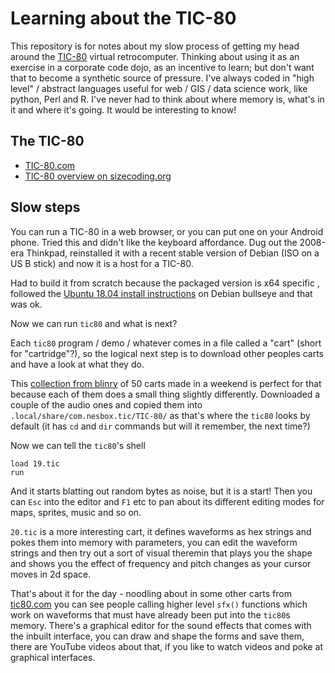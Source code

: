 # Learning about the TIC-80

This repository is for notes about my slow process of getting my head around the [TIC-80](https://tic80.com) virtual retrocomputer. Thinking about using it as an exercise in a corporate code dojo, as an incentive to learn; but don't want that to become a synthetic source of pressure. I've always coded in "high level" / abstract languages useful for web / GIS / data science work, like python, Perl and R. I've never had to think about where memory is, what's in it and where it's going. It would be interesting to know!

## The TIC-80

* [TIC-80.com](https://tic80.com)
* [TIC-80 overview on sizecoding.org](http://www.sizecoding.org/wiki/TIC-80)

## Slow steps

You can run a TIC-80 in a web browser, or you can put one on your Android phone. Tried this and didn't like the keyboard affordance. Dug out the 2008-era Thinkpad, reinstalled it with a recent stable version of Debian (ISO on a US B stick) and now it is a host for a TIC-80. 

Had to build it from scratch because the packaged version is x64 specific , followed the [Ubuntu 18.04 install instructions](https://github.com/nesbox/TIC-80#ubuntu-1804) on Debian bullseye and that was ok.

Now we can run `tic80` and what is next?

Each `tic80` program / demo / whatever comes in a file called a "cart" (short for "cartridge"?), so the logical next step is to download other peoples carts and have a look at what they do.

This [collection from blinry](https://blinry.org/50-tic80-carts/) of 50 carts made in a weekend is perfect for that because each of them does a small thing slightly differently. Downloaded a couple of the audio ones and copied them into `.local/share/com.nesbox.tic/TIC-80/` as that's where the `tic80` looks by default (it has `cd` and `dir` commands but will it remember, the next time?)

Now we can tell the `tic80`'s shell 

```
load 19.tic
run
```

And it starts blatting out random bytes as noise, but it is a start! Then you can `Esc` into the editor and `F1` etc to pan about its different editing modes for maps, sprites, music and so on.

`20.tic` is a more interesting cart, it defines waveforms as hex strings and pokes them into memory with parameters, you can edit the waveform strings and then try out a sort of visual theremin that plays you the shape and shows you the effect of frequency and pitch changes as your cursor moves in 2d space.

That's about it for the day - noodling about in some other carts from [tic80.com](https://tic80.com) you can see people calling higher level `sfx()` functions which work on waveforms that must have already been put into the `tic80`s memory. There's a graphical editor for the sound effects that comes with the inbuilt interface, you can draw and shape the forms and save them, there are YouTube videos about that, if you like to watch videos and poke at graphical interfaces.
